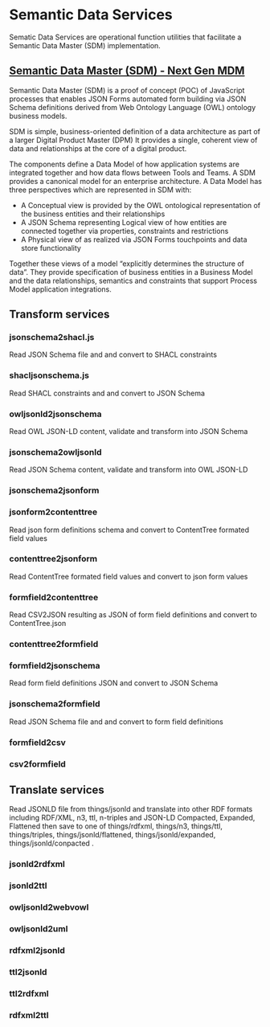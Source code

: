 # Semantic Data Services
Sematic Data Services are operational function utilities that facilitate a Semantic Data Master (SDM) implementation.

## [Semantic Data Master (SDM) - Next Gen MDM](https://medium.com/@jeffreystewart/semantic-data-master-sdm-next-gen-mdm-749563253a96)

Semantic Data Master (SDM) is a proof of concept (POC) of JavaScript processes that enables JSON Forms automated form building via JSON Schema definitions derived from Web Ontology Language (OWL) ontology business models.

SDM is simple, business-oriented definition of a data architecture as part of a larger Digital Product Master (DPM) It provides a single, coherent view of data and relationships at the core of a digital product.

The components define a Data Model of how application systems are integrated together and how data flows between Tools and Teams. A SDM provides a canonical model for an enterprise architecture. A Data Model has three perspectives which are represented in SDM with:

 * A Conceptual view is provided by the OWL ontological representation of the business entities and their relationships
 * A JSON Schema representing Logical view of how entities are connected together via properties, constraints and restrictions
 * A Physical view of as realized via JSON Forms touchpoints and data store functionality

Together these views of a model “explicitly determines the structure of data”. They provide specification of business entities in a Business Model and the data relationships, semantics and constraints that support Process Model application integrations.


## Transform services

### jsonschema2shacl.js
Read JSON Schema file and and convert to SHACL constraints


### shacljsonschema.js
Read SHACL constraints and and convert to JSON Schema


### owljsonld2jsonschema
Read OWL JSON-LD content, validate  and transform into JSON Schema


### jsonschema2owljsonld
Read JSON Schema content, validate  and transform into OWL JSON-LD


### jsonschema2jsonform


### jsonform2contenttree
Read json form definitions schema and convert to ContentTree formated field values

### contenttree2jsonform
Read ContentTree formated field values and convert to json form values

### formfield2contenttree
Read CSV2JSON resulting as JSON of form field definitions and convert to ContentTree.json

### contenttree2formfield


### formfield2jsonschema
Read form field definitions JSON and convert to JSON Schema


### jsonschema2formfield
Read JSON Schema file and and convert to form field definitions


### formfield2csv


### csv2formfield



## Translate services
Read JSONLD file from things/jsonld and translate into other RDF formats including RDF/XML, n3, ttl, n-triples and JSON-LD Compacted, Expanded, Flattened then save to one of things/rdfxml, things/n3, things/ttl, things/triples, things/jsonld/flattened, things/jsonld/expanded, things/jsonld/conpacted .

### jsonld2rdfxml


### jsonld2ttl


### owljsonld2webvowl


### owljsonld2uml


### rdfxml2jsonld


### ttl2jsonld


### ttl2rdfxml


### rdfxml2ttl


